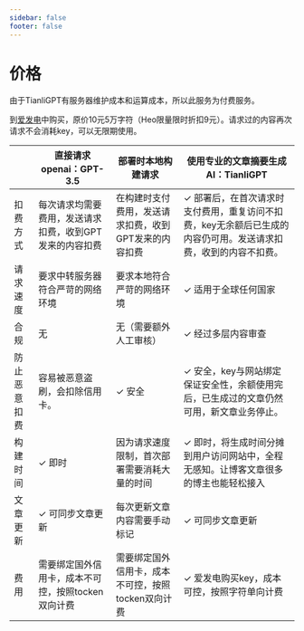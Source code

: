 ```yaml
---
sidebar: false
footer: false
---
```


# 价格

由于TianliGPT有服务器维护成本和运算成本，所以此服务为付费服务。

到[爱发电](https://store.zhheo.com?cid=1&mid=3)中购买，原价10元5万字符（Heo限量限时折扣9元）。请求过的内容再次请求不会消耗key，可以无限期使用。

|              | 直接请求openai：GPT-3.5                                 | 部署时本地构建请求                                    | 使用专业的文章摘要生成AI：TianliGPT                          |
| ------------ | ------------------------------------------------------- | ----------------------------------------------------- | ------------------------------------------------------------ |
| 扣费方式     | 每次请求均需要费用，发送请求扣费，收到GPT发来的内容扣费 | 在构建时支付费用，发送请求扣费，收到GPT发来的内容扣费 | ✓ 部署后，在首次请求时支付费用，重复访问不扣费，key无余额后已生成的内容仍可用。发送请求扣费，收到的内容不扣费。 |
| 请求速度     | 要求中转服务器符合严苛的网络环境                        | 要求本地符合严苛的网络环境                            | ✓ 适用于全球任何国家                                         |
| 合规         | 无                                                      | 无（需要额外人工审核）                                | ✓ 经过多层内容审查                                           |
| 防止恶意扣费 | 容易被恶意盗刷，会扣除信用卡。                          | ✓ 安全                                                | ✓ 安全，key与网站绑定保证安全性，余额使用完后，已生成过的文章仍然可用，新文章业务停止。 |
| 构建时间     | ✓ 即时                                                  | 因为请求速度限制，首次部署需要消耗大量的时间          | ✓ 即时，将生成时间分摊到用户访问网站中，全程无感知。让博客文章很多的博主也能轻松接入 |
| 文章更新     | ✓ 可同步文章更新                                        | 每次更新文章内容需要手动标记                          | ✓ 可同步文章更新                                             |
| 费用         | 需要绑定国外信用卡，成本不可控，按照tocken双向计费      | 需要绑定国外信用卡，成本不可控，按照tocken双向计费    | ✓ 爱发电购买key，成本可控，按照字符单向计费                  |